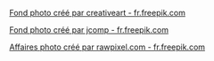 <a href="https://fr.freepik.com/photos/fond">Fond photo créé par creativeart - fr.freepik.com</a>

<a href='https://fr.freepik.com/photos/fond'>Fond photo créé par jcomp - fr.freepik.com</a>

<a href='https://fr.freepik.com/photos/affaires'>Affaires photo créé par rawpixel.com - fr.freepik.com</a>